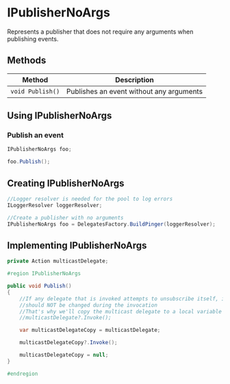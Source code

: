 # IPublisherNoArgs

Represents a publisher that does not require any arguments when publishing events.

## Methods

Method | Description
--- | ---
`void Publish()` | Publishes an event without any arguments

## Using IPublisherNoArgs

### Publish an event

```csharp
IPublisherNoArgs foo;

foo.Publish();
```

## Creating IPublisherNoArgs

```csharp
//Logger resolver is needed for the pool to log errors
ILoggerResolver loggerResolver;

//Create a publisher with no arguments
IPublisherNoArgs foo = DelegatesFactory.BuildPinger(loggerResolver);
```

## Implementing IPublisherNoArgs

```csharp
private Action multicastDelegate;

#region IPublisherNoArgs

public void Publish()
{
	//If any delegate that is invoked attempts to unsubscribe itself, it would produce an error because the collection
	//should NOT be changed during the invocation
	//That's why we'll copy the multicast delegate to a local variable and invoke it from there
	//multicastDelegate?.Invoke();

	var multicastDelegateCopy = multicastDelegate;

	multicastDelegateCopy?.Invoke();

	multicastDelegateCopy = null;
}

#endregion
```
